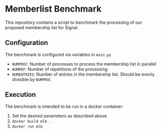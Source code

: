 # Memberlist Benchmark

This repository contains a script to benchmark the processing of our proposed membership list for Signal.

## Configuration

The benchmark is configured via variables in `main.py`

- `NUMPROC`: Number of processes to process the membership list in parallel
- `NUMREP`: Number of repetitions of the processing
- `NUMENTRIES`: Number of entries in the membership list.
	Should be evenly divisible by `NUMPROC`

## Execution

The benchmark is intended to be run in a docker container:

1. Set the desired parameters as described above
2. `docker build mlb .`
3. `docker run mlb`
